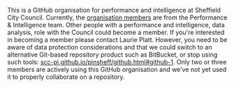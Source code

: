 This is a GitHub organisation for performance and intelligence at Sheffield City Council. Currently, the [organisation members](https://github.com/orgs/scc-pi/people) are from the Performance & Intelligence team. Other people with a performance and intelligence, data analysis, role with the Council could become a member. If you're interested in becoming a member please contact Laurie Platt. However, you need to be aware of data protection considerations and that we could switch to an alternative Git-based repository product such as BitBucket, or stop using such tools: [scc-pi.github.io/pinsheff/github.html#github-1](https://scc-pi.github.io/pinsheff/github.html#github-1). Only two or three members are actively using this GitHub organisation and we've not yet used it to properly collaborate on a repository.
